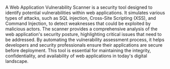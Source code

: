 A Web Application Vulnerability Scanner is a security tool designed to identify potential vulnerabilities within web applications. It simulates various types of attacks, such as SQL injection, Cross-Site Scripting (XSS), and Command Injection, to detect weaknesses that could be exploited by malicious actors. The scanner provides a comprehensive analysis of the web application's security posture, highlighting critical issues that need to be addressed. By automating the vulnerability assessment process, it helps developers and security professionals ensure their applications are secure before deployment. This tool is essential for maintaining the integrity, confidentiality, and availability of web applications in today's digital landscape.
